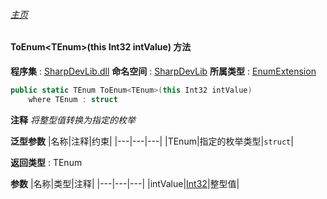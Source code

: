 ###### [主页](./Index.md "主页")
#### ToEnum\<TEnum\>(this Int32 intValue) 方法
**程序集** : [SharpDevLib.dll](./SharpDevLib.assembly.md "SharpDevLib.dll")
**命名空间** : [SharpDevLib](./SharpDevLib.namespace.md "SharpDevLib")
**所属类型** : [EnumExtension](./SharpDevLib.EnumExtension.md "EnumExtension")
``` csharp
public static TEnum ToEnum<TEnum>(this Int32 intValue)
    where TEnum : struct
```
**注释**
*将整型值转换为指定的枚举*

**泛型参数**
|名称|注释|约束|
|---|---|---|
|TEnum|指定的枚举类型|`struct`|


**返回类型** : TEnum

**参数**
|名称|类型|注释|
|---|---|---|
|intValue|[Int32](https://learn.microsoft.com/en-us/dotnet/api/system.int32 "Int32")|整型值|

